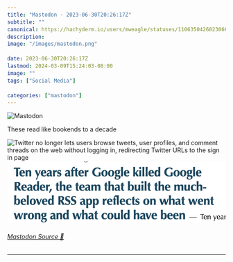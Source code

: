 ```yaml
---
title: "Mastodon - 2023-06-30T20:26:17Z"
subtitle: ""
canonical: https://hachyderm.io/users/mweagle/statuses/110635042602306633
description:
image: "/images/mastodon.png"

date: 2023-06-30T20:26:17Z
lastmod: 2024-03-09T15:24:03-08:00
image: ""
tags: ["Social Media"]

categories: ["mastodon"]
---
```

![Mastodon](/images/mastodon.png)

<p>These read like bookends to a decade</p>

![Twitter no longer lets users browse
tweets, user profiles, and comment threads on the web without logging in, redirecting Twitter URLs to the sign in page](566512a46d56188f.png)
![Ten years after Google killed Google Reader, the team that built the much- beloved RSS app reflects on what went wrong and what could have been](b0cfc4be7ad863c3.png)

###### [Mastodon Source 🐘](https://hachyderm.io/@mweagle/110635042602306633)

___
